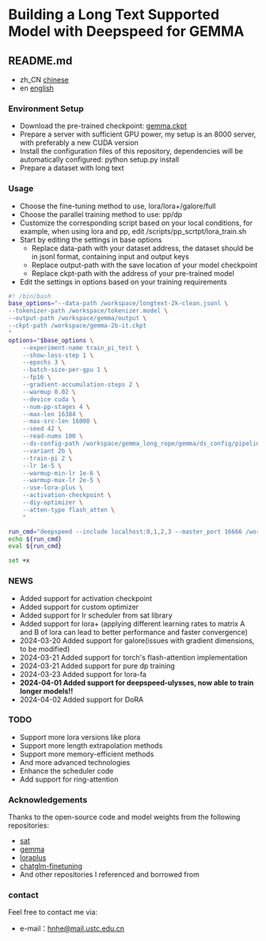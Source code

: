 # Building a Long Text Supported Model with Deepspeed for GEMMA

## README.md
- zh_CN [chinese](https://github.com/hhnqqq/GemmaLongText/blob/main/README_ZH.md)
- en [english](https://github.com/hhnqqq/GemmaLongText/blob/main/README.md)

### Environment Setup
- Download the pre-trained checkpoint: [gemma.ckpt](https://www.kaggle.com/models/google/gemma/frameworks/pyTorch)
- Prepare a server with sufficient GPU power, my setup is an 8000 server, with preferably a new CUDA version
- Install the configuration files of this repository, dependencies will be automatically configured: python setup.py install
- Prepare a dataset with long text

### Usage
- Choose the fine-tuning method to use, lora/lora+/galore/full
- Choose the parallel training method to use: pp/dp
- Customize the corresponding script based on your local conditions, for example, when using lora and pp, edit /scripts/pp_scrtpt/lora_train.sh
- Start by editing the settings in base options
    - Replace data-path with your dataset address, the dataset should be in jsonl format, containing input and output keys
    - Replace output-path with the save location of your model checkpoint
    - Replace ckpt-path with the address of your pre-trained model
- Edit the settings in options based on your training requirements

```bash
#! /bin/bash
base_options="--data-path /workspace/longtext-2k-clean.jsonl \
--tokenizer-path /workspace/tokenizer.model \
--output-path /workspace/gemma/output \
--ckpt-path /workspace/gemma-2b-it.ckpt
"
options="$base_options \
    --experiment-name train_pi_test \
    --show-loss-step 1 \
    --epochs 3 \
    --batch-size-per-gpu 1 \
    --fp16 \
    --gradient-accumulation-steps 2 \
    --warmup 0.02 \
    --device cuda \
    --num-pp-stages 4 \
    --max-len 16384 \
    --max-src-len 16000 \
    --seed 42 \
    --read-nums 100 \
    --ds-config-path /workspace/gemma_long_rope/gemma/ds_config/pipeline.json \
    --variant 2b \
    --train-pi 2 \
    --lr 1e-5 \
    --warmup-min-lr 1e-6 \
    --warmup-max-lr 2e-5 \
    --use-lora-plus \
    --activation-checkpoint \
    --diy-optimizer \
    --atten-type flash_atten \
    "

run_cmd="deepspeed --include localhost:0,1,2,3 --master_port 16666 /workspace/gemma_long_rope/gemma/train.py ${options}"
echo ${run_cmd}
eval ${run_cmd}

set +x
```
### NEWS
- Added support for activation checkpoint
- Added support for custom optimizer
- Added support for lr scheduler from sat library
- Added support for lora+ (applying different learning rates to matrix A and B of lora can lead to better performance and faster convergence)
- 2024-03-20 Added support for galore(issues with gradient dimensions, to be modified)
- 2024-03-21 Added support for torch's flash-attention implementation
- 2024-03-21 Added support for pure dp training
- 2024-03-23 Added support for lora-fa
- <b>2024-04-01 Added support for deepspeed-ulysses, now able to train longer models!!</b>
- 2024-04-02 Added support for DoRA

### TODO
- Support more lora versions like plora
- Support more length extrapolation methods
- Support more memory-efficient methods
- And more advanced technologies
- Enhance the scheduler code
- Add support for ring-attention

### Acknowledgements

Thanks to the open-source code and model weights from the following repositories:
- [sat](https://github.com/THUDM/SwissArmyTransformer)
- [gemma](https://github.com/google/gemma_pytorch)
- [loraplus](https://github.com/nikhil-ghosh-berkeley/loraplus)
- [chatglm-finetuning](https://github.com/liucongg/ChatGLM-Finetuning)
- And other repositories I referenced and borrowed from

### contact

Feel free to contact me via:
- e-mail：hnhe@mail.ustc.edu.cn


